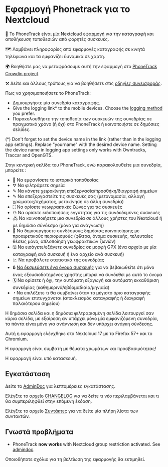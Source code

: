 # Εφαρμογή Phonetrack για το Nextcloud

📱 Το PhoneTrack είναι μία Nextcloud εφαρμογή για την καταγραφή και αποθήκευση τοποθεσιών από φορητές συσκευές.

🗺 Λαμβάνει πληροφορίες από εφαρμογές καταγραφής σε κινητά τηλέφωνα και τα εμφανίζει δυναμικά σε χάρτη.

🌍 Βοηθήστε μας να μεταφράσουμε αυτή την εφαρμογή στο [PhoneTrack Crowdin project](https://crowdin.com/project/phonetrack).

⚒ Δείτε και άλλους τρόπους για να βοηθήσετε στις [οδηγίες συνεισφοράς](https://gitlab.com/eneiluj/phonetrack-oc/blob/master/CONTRIBUTING.md).

Πως να χρησιμοποιήσετε το PhoneTrack:

- Δημιουργήστε μία συνεδρία καταγραφής.
- Give the logging link\* to the mobile devices. Choose the [logging method](https://gitlab.com/eneiluj/phonetrack-oc/wikis/userdoc#logging-methods) you prefer.
- Παρακολουθήστε την τοποθεσία των συσκευών της συνεδρίας σε πραγματικό χρόνο (ή όχι) στο PhoneTrack ή κοινοποιήστε σε δημόσιες σελίδες.

(\*) Don't forget to set the device name in the link (rather than in the logging app settings). Replace "yourname" with the desired device name.
Setting the device name in logging app settings only works with Owntracks, Traccar and OpenGTS.

Στην κεντρική σελίδα του PhoneTrack, ενώ παρακολουθείτε μια συνεδρία, μπορείτε :

- 📍 Να εμφανίσετε το ιστορικό τοποθεσίας
- ⛛ Να φιλτράρετε σημεία
- ✎ Να κάνετε χειροκίνητη επεξεργασία/προσθήκη/διαγραφή σημείων
- ✎ Να επεξεργαστείτε τις συσκευές σας (μετονομασία, αλλαγή χρώματος/σχήματος, μετακίνηση σε άλλη συνεδρία)
- ⛶ Να ορίσετε γεωφρακτικές ζώνες για τις συσκευές
- ⚇ Να ορίσετε ειδοποιήσεις εγγύτητας για τις συνδεδεμένες συσκευές
- 🖧 Να κοινοποιήσετε μια συνεδρία σε άλλους χρήστες του Nextcloud ή με δημόσιο σύνδεσμο (μόνο για ανάγνωση)
- 🔗 Να δημιουργήσετε συνδέσμους δημόσιας κοινοποίησης με προαιρετικούς περιορισμούς (φίλτρα, όνομα συσκευής, τελευταίες θέσεις μόνο, απλοποίηση γεωφρακτικών ζωνών)
- 🖫 Να εισάγετε/εξάγετε συνεδρίες σε μορφή GPX (ένα αρχείο με μία καταγραφή ανά συσκευή ή ένα αρχείο ανά συσκευή)
- 🗠 Να προβάλετε στατιστικά της συνεδρίας
- 🔒 [Να δεσμεύσετε ένα όνομα συσκευής](https://gitlab.com/eneiluj/phonetrack-oc/wikis/userdoc#device-name-reservation) για να βεβαιωθείτε ότι μόνο ένας εξουσιοδοτημένος χρήστης μπορεί να συνδεθεί με αυτό το όνομα
- 🗓 Να ορίσετε ή όχι, την αυτόματη εξαγωγή και αυτόματη εκκαθάριση συνεδρίας (καθημερινά/εβδομαδιαία/μηνιαία)
- ◔ Να επιλέξετε τι θα συμβαίνει όταν το μέγιστο όριο καταγραφής σημείων επιτυγχάνεται (αποκλεισμός καταγραφής ή διαγραφή παλαιότερου σημείου)

Η δημόσια σελίδα και η δημόσια φιλτραρισμένη σελίδα λειτουργεί σαν κύρια σελίδα, με εξαίρεση αν υπάρχει μόνο μία εμφανιζόμενη συνεδρία, τα πάντα είναι μόνο για ανάγνωση και δεν υπάρχει ανάγκη σύνδεσης.

Αυτή η εφαρμογή ελέγχθηκε στο Nextcloud 17 με το Firefox 57+ και το Chromium.

Η εφαρμογή είναι συμβατή με θέματα χρωμάτων και προσβασιμότητας!

Η εφαρμογή είναι υπό κατασκευή.

## Εγκατάσταση

Δείτε το [AdminDoc](https://gitlab.com/eneiluj/phonetrack-oc/wikis/admindoc) για λεπτομέρειες εγκατάστασης.

Ελέγξτε το αρχείο [CHANGELOG](https://gitlab.com/eneiluj/phonetrack-oc/blob/master/CHANGELOG.md#change-log) για να δείτε τι νέο περιλαμβάνεται και τι θα συμπεριληφθεί στην επόμενη έκδοση.

Ελέγξτε το αρχείο [Συντάκτες](https://gitlab.com/eneiluj/phonetrack-oc/blob/master/AUTHORS.md#authors) για να δείτε μία πλήρη λίστα των συντακτών.

## Γνωστά προβλήματα

- PhoneTrack **now works** with Nextcloud group restriction activated. See [admindoc](https://gitlab.com/eneiluj/phonetrack-oc/wikis/admindoc#issue-with-phonetrack-restricted-to-some-groups-in-nextcloud).

Οποιοδήποτε σχόλιο για τη βελτίωση της εφαρμογής θα εκτιμηθεί.

